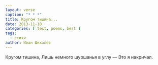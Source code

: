 ```yaml
---
layout: verse
caption: "* * *"
title: Кругом тишина...
date: 2013-11-10
categories: [ text, poems, best ]
tags:
  - стихи
author: Иван Шихалев
---
```

Кругом тишина,
Лишь немного шуршанья в углу —
Это я накричал.
